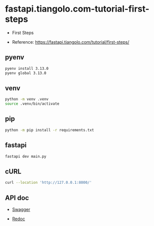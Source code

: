 # fastapi.tiangolo.com-tutorial-first-steps

- First Steps

- Reference: https://fastapi.tiangolo.com/tutorial/first-steps/

## pyenv

```sh
pyenv install 3.13.0
pyenv global 3.13.0
```

## venv

```sh
python -m venv .venv
source .venv/bin/activate
```

## pip

```sh
python -m pip install -r requirements.txt
```

## fastapi

```sh
fastapi dev main.py
```

## cURL

```sh
curl --location 'http://127.0.0.1:8000/'
```

## API doc

- [Swagger](http://127.0.0.1:8000/docs)

- [Redoc](http://127.0.0.1:8000/redoc)
